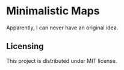 # Minimalistic Maps

Apparently, I can never have an original idea.

## Licensing

This project is distributed under MIT license.
